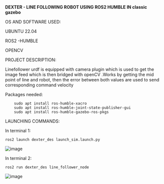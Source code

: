 **DEXTER - LINE FOLLOWING ROBOT USING ROS2 HUMBLE IN classic gazebo**

OS AND SOFTWARE USED:

UBUNTU 22.04

ROS2 -HUMBLE

OPENCV

PROJECT DESCRIPTION:

Linefollower urdf is equipped with camera plugin which is used to get the image feed which is then bridged with openCV .Works by getting the mid point of line and robot, then the error between both values are used to send corresponding command velocity 
  
Packages needed:
        
        sudo apt install ros-humble-xacro
        sudo apt install ros-humble-joint-state-publisher-gui
        sudo apt install ros-humble-gazebo-ros-pkgs

LAUNCHING COMMANDS:

In terminal 1:
                        
    ros2 launch dexter_des launch_sim.launch.py

![image](https://github.com/FERBIN12/dexter/assets/126778624/4f1c4eef-0c78-471c-8184-c4ea32b49636)


In terminal 2:

    ros2 run dexter_des line_follower_node

![image](https://github.com/FERBIN12/dexter/assets/126778624/fe7aa1f0-08f3-4f7c-a283-9cf193f13a70)


